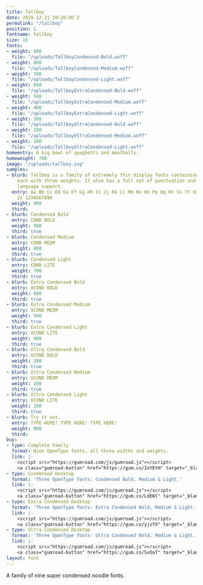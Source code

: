```yaml
---
title: Tallboy
date: 2019-12-21 20:28:00 Z
permalink: "/tallboy"
position: 1
fontname: tallboy
size: 15
fonts:
- weight: 900
  file: "/uploads/TallboyCondensed-Bold.woff"
- weight: 800
  file: "/uploads/TallboyCondensed-Medium.woff"
- weight: 700
  file: "/uploads/TallboyCondensed-Light.woff"
- weight: 600
  file: "/uploads/TallboyExtraCondensed-Bold.woff"
- weight: 500
  file: "/uploads/TallboyExtraCondensed-Medium.woff"
- weight: 400
  file: "/uploads/TallboyExtraCondensed-Light.woff"
- weight: 300
  file: "/uploads/TallboyUltraCondensed-Bold.woff"
- weight: 200
  file: "/uploads/TallboyUltraCondensed-Medium.woff"
- weight: 100
  file: "/uploads/TallboyUltraCondensed-Light.woff"
homeentry: A big bowl of spaghetti and meatballs.
homeweight: 700
image: "/uploads/tallboy.svg"
samples:
- blurb: Tallboy is a family of extremely thin display fonts containing three widths,
    each with three weights. It also has a full set of punctuation and fairly wide
    language support.
  entry: Aa Bb Cc Dd Ee Ff Gg Hh Ii Jj Kk Ll Mm Nn Oo Pp Qq Rr Ss Tt Uu Vv Ww Xx Yy
    Zz 1234567890
  weight: 900
  third: 
- blurb: Condensed Bold
  entry: COND BOLD
  weight: 900
  third: true
- blurb: Condensed Medium
  entry: COND MEDM
  weight: 800
  third: true
- blurb: Condensed Light
  entry: COND LITE
  weight: 700
  third: true
- blurb: Extra Condensed Bold
  entry: XCOND BOLD
  weight: 600
  third: true
- blurb: Extra Condensed Medium
  entry: XCOND MEDM
  weight: 500
  third: true
- blurb: Extra Condensed Light
  entry: XCOND LITE
  weight: 400
  third: true
- blurb: Ultra Condensed Bold
  entry: UCOND BOLD
  weight: 300
  third: true
- blurb: Ultra Condensed Medium
  entry: UCOND MEDM
  weight: 200
  third: true
- blurb: Ultra Condensed Light
  entry: UCOND LITE
  weight: 100
  third: true
- blurb: Try it out.
  entry: TYPE HERE! TYPE HERE! TYPE HERE!
  weight: 900
  third: 
buy:
- type: Complete Family
  format: Nine OpenType fonts, all three widths and weights.
  link: |-
    <script src="https://gumroad.com/js/gumroad.js"></script>
    <a class="gumroad-button" href="https://gum.co/IoYEtH" target="_blank" data-gumroad-single-product="true">Name Your Price | Buy Now</a>
- type: Condensed Desktop
  format: 'Three OpenType fonts: Condensed Bold, Medium & Light.'
  link: |-
    <script src="https://gumroad.com/js/gumroad.js"></script>
    <a class="gumroad-button" href="https://gum.co/LdEWl" target="_blank" data-gumroad-single-product="true">Name Your Price | Buy Now</a>
- type: Extra Condensed Desktop
  format: 'Three OpenType fonts: Extra Condensed Bold, Medium & Light.'
  link: |-
    <script src="https://gumroad.com/js/gumroad.js"></script>
    <a class="gumroad-button" href="https://gum.co/yjzYX" target="_blank" data-gumroad-single-product="true">Name Your Price| Buy Now</a>
- type: Ultra Condensed Desktop
  format: 'Three OpenType fonts: Ultra Condensed Bold, Medium & Light.'
  link: |-
    <script src="https://gumroad.com/js/gumroad.js"></script>
    <a class="gumroad-button" href="https://gum.co/SvOaT" target="_blank" data-gumroad-single-product="true">Name Your Price | Buy Now</a>
layout: font
---
```


A family of nine super condensed noodle fonts.